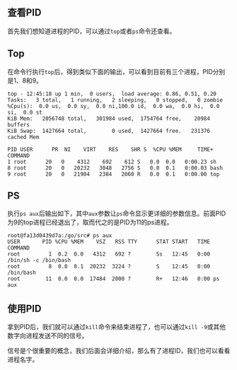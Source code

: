 
## 查看PID

首先我们想知道进程的PID，可以通过`top`或者`ps`命令还查看。

## Top

在命令行执行`top`后，得到类似下面的输出，可以看到目前有三个进程，PID分别是1、8和9。

```
top - 12:45:18 up 1 min,  0 users,  load average: 0.86, 0.51, 0.20
Tasks:   3 total,   1 running,   2 sleeping,   0 stopped,   0 zombie
%Cpu(s):  0.0 us,  0.0 sy,  0.0 ni,100.0 id,  0.0 wa,  0.0 hi,  0.0 si,  0.0 st
KiB Mem:   2056748 total,   301984 used,  1754764 free,    20984 buffers
KiB Swap:  1427664 total,        0 used,  1427664 free.   231376 cached Mem

PID USER      PR  NI    VIRT    RES    SHR S  %CPU %MEM     TIME+ COMMAND
1 root      20   0    4312    692    612 S   0.0  0.0   0:00.23 sh
8 root      20   0   20232   3048   2756 S   0.0  0.1   0:00.03 bash
9 root      20   0   21904   2384   2060 R   0.0  0.1   0:00.00 top
```

## PS

执行`ps aux`后输出如下，其中`aux`参数让`ps`命令显示更详细的参数信息。前面PID为9的top进程已经退出了，取而代之的是PID为11的ps进程。

```
root@fa13d0439d7a:/go/src# ps aux
USER       PID %CPU %MEM    VSZ   RSS TTY      STAT START   TIME COMMAND
root         1  0.2  0.0   4312   692 ?        Ss   12:45   0:00 /bin/sh -c /bin/bash
root         8  0.0  0.1  20232  3224 ?        S    12:45   0:00 /bin/bash
root        11  0.0  0.0  17484  2000 ?        R+   12:46   0:00 ps aux
```

## 使用PID

拿到PID后，我们就可以通过`kill`命令来结束进程了，也可以通过`kill -9`或其他数字向进程发送不同的信号。

信号是个很重要的概念，我们后面会详细介绍，那么有了进程ID，我们也可以看看进程名字。
